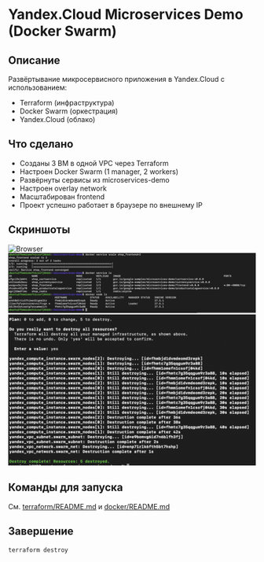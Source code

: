 # Yandex.Cloud Microservices Demo (Docker Swarm)

## Описание
Развёртывание микросервисного приложения в Yandex.Cloud с использованием:
- Terraform (инфраструктура)
- Docker Swarm (оркестрация)
- Yandex.Cloud (облако)

## Что сделано
- Созданы 3 ВМ в одной VPC через Terraform
- Настроен Docker Swarm (1 manager, 2 workers)
- Развёрнуты сервисы из microservices-demo
- Настроен overlay network
- Масштабирован frontend
- Проект успешно работает в браузере по внешнему IP

## Скриншоты
![Browser](screenshots/browser.png)
![Docker services](screenshots/docker.png)
![Terraform](screenshots/terraform.png)

## Команды для запуска
См. [terraform/README.md](terraform/README.md) и [docker/README.md](docker/README.md)

## Завершение
```bash
terraform destroy
